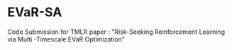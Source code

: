 # EVaR-SA
Code Submission for TMLR paper : "Risk-Seeking Reinforcement Learning via Multi -Timescale EVaR Optimization"
